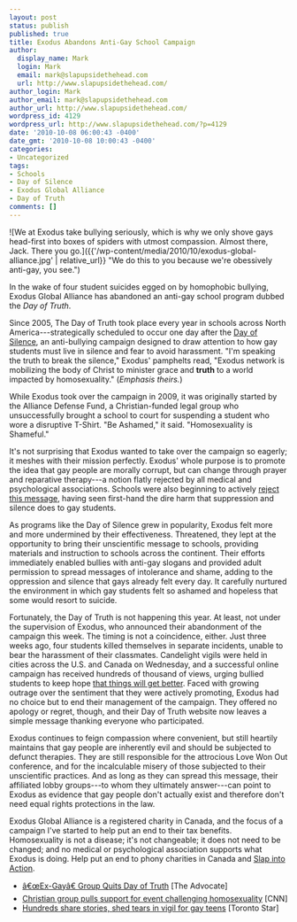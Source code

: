 ```yaml
---
layout: post
status: publish
published: true
title: Exodus Abandons Anti-Gay School Campaign
author:
  display_name: Mark
  login: Mark
  email: mark@slapupsidethehead.com
  url: http://www.slapupsidethehead.com/
author_login: Mark
author_email: mark@slapupsidethehead.com
author_url: http://www.slapupsidethehead.com/
wordpress_id: 4129
wordpress_url: http://www.slapupsidethehead.com/?p=4129
date: '2010-10-08 06:00:43 -0400'
date_gmt: '2010-10-08 10:00:43 -0400'
categories:
- Uncategorized
tags:
- Schools
- Day of Silence
- Exodus Global Alliance
- Day of Truth
comments: []
---
```

![We at Exodus take bullying seriously, which is why we only shove gays head-first into boxes of spiders with utmost compassion. Almost there, Jack. There you go.]({{'/wp-content/media/2010/10/exodus-global-alliance.jpg' | relative_url}} "We do this to you because we're obessively anti-gay, you see.")

In the wake of four student suicides egged on by homophobic bullying, Exodus Global Alliance has abandoned an anti-gay school program dubbed the _Day of Truth_.

Since 2005, The Day of Truth took place every year in schools across North America---strategically scheduled to occur one day after the [Day of Silence](http://www.dayofsilence.org/ "A very important campaign!"), an anti-bullying campaign designed to draw attention to how gay students must live in silence and fear to avoid harassment. "I'm speaking the truth to break the silence," Exodus' pamphelts read, "Exodus network is mobilizing the body of Christ to minister grace and **truth** to a world impacted by homosexuality." (_Emphasis theirs._)

While Exodus took over the campaign in 2009, it was originally started by the Alliance Defense Fund, a Christian-funded legal group who unsuccessfully brought a school to court for suspending a student who wore a disruptive T-Shirt. "Be Ashamed," it said. "Homosexuality is Shameful."

It's not surprising that Exodus wanted to take over the campaign so eagerly; it meshes with their mission perfectly. Exodus' whole purpose is to promote the idea that gay people are morally corrupt, but can change through prayer and reparative therapy---a notion flatly rejected by all medical and psychological associations. Schools were also beginning to actively [reject this message](http://www.slapupsidethehead.com/2010/09/ending-homophobic-bullying-is-a-priority/ "Enough is enough! Put an end to homophobic bullying!"), having seen first-hand the dire harm that suppression and silence does to gay students.

As programs like the Day of Silence grew in popularity, Exodus felt more and more undermined by their effectiveness. Threatened, they lept at the opportunity to bring their unscientific message to schools, providing materials and instruction to schools across the continent. Their efforts immediately enabled bullies with anti-gay slogans and provided adult permission to spread messages of intolerance and shame, adding to the oppression and silence that gays already felt every day. It carefully nurtured the environment in which gay students felt so ashamed and hopeless that some would resort to suicide.

Fortunately, the Day of Truth is not happening this year. At least, not under the supervision of Exodus, who announced their abandonment of the campaign this week. The timing is not a coincidence, either. Just three weeks ago, four students killed themselves in separate incidents, unable to bear the harassment of their classmates. Candelight vigils were held in cities across the U.S. and Canada on Wednesday, and a successful online campaign has received hundreds of thousand of views, urging bullied students to keep hope [that things will get better](http://www.youtube.com/user/itgetsbetterproject "It gets better"). Faced with growing outrage over the sentiment that they were actively promoting, Exodus had no choice but to end their management of the campaign. They offered no apology or regret, though, and their Day of Truth website now leaves a simple message thanking everyone who participated.

Exodus continues to feign compassion where convenient, but still heartily maintains that gay people are inherently evil and should be subjected to defunct therapies. They are still responsible for the attrocious Love Won Out conference, and for the incalculable misery of those subjected to their unscientific practices. And as long as they can spread this message, their affiliated lobby groups---to whom they ultimately answer---can point to Exodus as evidence that gay people don't actually exist and therefore don't need equal rights protections in the law.

Exodus Global Alliance is a registered charity in Canada, and the focus of a campaign I've started to help put an end to their tax benefits. Homosexuality is not a disease; it's not changeable; it does not need to be changed; and no medical or psychological association supports what Exodus is doing. Help put an end to phony charities in Canada and [Slap into Action](http://www.slapupsidethehead.com/action/ "You can help!").

- [â€œEx-Gayâ€ Group Quits Day of Truth](http://www.advocate.com/News/Daily_News/2010/10/07/Ex_gay_Group_Quits_Day_of_Truth/) [The Advocate]
- [Christian group pulls support for event challenging homosexuality](http://religion.blogs.cnn.com/2010/10/06/christian-group-pulls-support-for-event-challenging-homosexuality/?hpt=T2) [CNN]
- [Hundreds share stories, shed tears in vigil for gay teens](http://www.thestar.com/news/article/871958--hundreds-share-stories-shed-tears-in-vigil-for-gay-teens?bn=1) [Toronto Star]
